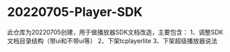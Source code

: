 # 20220705-Player-SDK
此仓库为20220705创建，用于做播放器SDK文档改造，主要包含：
1、调整SDK文档目录结构（带ui和不带ui等）
2、下架tcplayerlite
3、下架超级播放器说法
